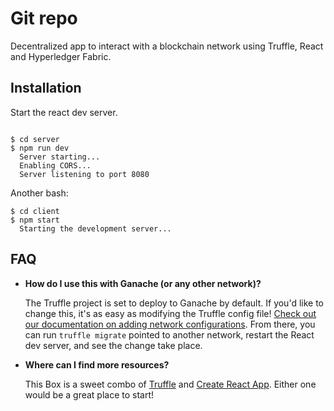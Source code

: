 # Git repo

Decentralized app to interact with a blockchain network using Truffle, React and Hyperledger Fabric.


## Installation

Start the react dev server.

```

$ cd server
$ npm run dev
  Server starting...
  Enabling CORS...
  Server listening to port 8080
```

Another bash:
```
$ cd client
$ npm start
  Starting the development server...
```

## FAQ

- __How do I use this with Ganache (or any other network)?__

  The Truffle project is set to deploy to Ganache by default. If you'd like to change this, it's as easy as modifying the Truffle config file! [Check out our documentation on adding network configurations](https://trufflesuite.com/docs/truffle/reference/configuration/#networks). From there, you can run `truffle migrate` pointed to another network, restart the React dev server, and see the change take place.

- __Where can I find more resources?__

  This Box is a sweet combo of [Truffle](https://trufflesuite.com) and [Create React App](https://create-react-app.dev). Either one would be a great place to start!
